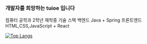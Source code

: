 ### 개발자를 희망하는 tuioe 입니다

<a>컴퓨터 공학과 2학년 재학중</a>
<a>기술 스택 </a>
<a>백엔드      Java + Spring</a>
<a>프론트엔드  HTML,CSS,JavaScript + React</a>

<!--
**tuioe5679/tuioe5679** is a ✨ _special_ ✨ repository because its `README.md` (this file) appears on your GitHub profile.

Here are some ideas to get you started:

- 🔭 I’m currently working on ...
- 🌱 I’m currently learning ...
- 👯 I’m looking to collaborate on ...
- 🤔 I’m looking for help with ...
- 💬 Ask me about ...
- 📫 How to reach me: ...
- 😄 Pronouns: ...
- ⚡ Fun fact: ...
-->
[![Top Langs](https://github-readme-stats.vercel.app/api/top-langs/?username=tuioe5679&layout=compact)](https://github.com/tuioe5679/github-readme-stats)




